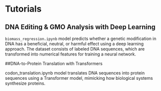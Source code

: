 # Tutorials

## DNA Editing & GMO Analysis with Deep Learning

`biomass_regression.ipynb`  model predicts whether a genetic modification in DNA has a beneficial, neutral, or harmful effect using a deep learning approach. The dataset consists of labeled DNA sequences, which are transformed into numerical features for training a neural network.

##DNA-to-Protein Translation with Transformers

codon_translation.ipynb model translates DNA sequences into protein sequences using a Transformer model, mimicking how biological systems synthesize proteins.


